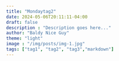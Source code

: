 ```yaml
---
title: "Mondaytag2"
date: 2024-05-06T20:11:11-04:00
draft: false
description : "Description goes here..."
author: "Baldy Nice Guy"
theme: "light"
image : "/img/posts/img-1.jpg"
tags: ["tag1", "tag2", "tag3","markdown"]
---
```

<!--more-->

